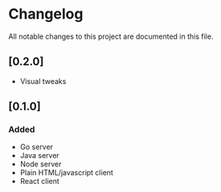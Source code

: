 # Changelog

All notable changes to this project are documented in this file.

## [0.2.0]

- Visual tweaks

## [0.1.0]

### Added

- Go server
- Java server
- Node server
- Plain HTML/javascript client
- React client

